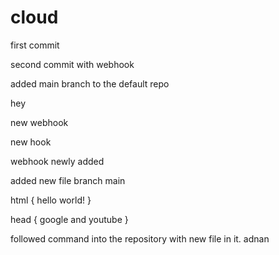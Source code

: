 # cloud

first commit

second commit with webhook

added main branch to the default repo

hey

new webhook

new hook

webhook newly added

added new file branch main

html
{
    hello world!
}

head {
    google and youtube
}

followed command into the repository with new file in it. adnan